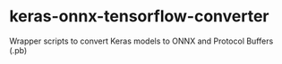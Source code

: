 # keras-onnx-tensorflow-converter
Wrapper scripts to convert Keras models to ONNX and Protocol Buffers (.pb)
